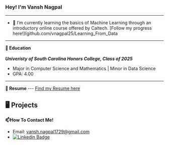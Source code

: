 ### Hey! I'm Vansh Nagpal
---
- 🌱 I’m currently learning the basics of Machine Learning through an introductory online course offered by Caltech. [Follow my progress here!](github.com/vnagpal25/Learning_From_Data
---
**🏫 Education**</br></br>
***Univeristy of South Carolina Honors College, Class of 2025***
- Major in Computer Science and Mathematics | Minor in Data Science
- GPA: 4.00
---
**📝 Resume**
--- [Find my Resume here](github.com/vnagpal25/vnagpal25/Nagpal_Resume_Fall23_updated.pdf)

**🖥️ Projects**
---

**📫How To Contact Me!**
- Email: vansh.nagpal1729@gmail.com
- [![Linkedin Badge](https://img.shields.io/badge/-LinkedIn-blue?style=flat-square&logo=Linkedin&logoColor=white&link=https://www.linkedin.com/in/harshkumarkhatri/)](https://www.linkedin.com/in/vnagpal123456/)